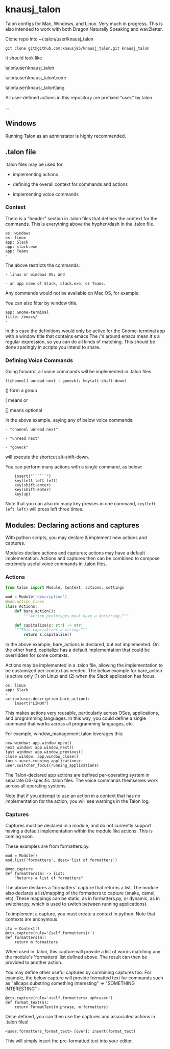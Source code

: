# knausj_talon

Talon configs for Mac, Windows, and Linux. Very much in progress. This is also intended to work with both Dragon Naturally Speaking and wav2letter.

Clone repo into ~/.talon/user/knausj_talon

    git clone git@github.com:knausj85/knausj_talon.git knausj_talon

It should look like

talon\user\knausj_talon

talon\user\knausj_talon\code

talon\user\knausj_talon\lang

All user-defined actions in this repository are prefixed "user." by talon

...

## Windows

Running Talon as an adminstator is highly recommended.

## .talon file

.talon files may be used for

- implementing actions

- defining the overall context for commands and actions

- implementing voice commands

### Context

There is a "header" section in .talon files that defines the context for the commands. This is everything above the hyphen/dash in the .talon file.

```insert code:
os: windows
os: linux
app: Slack
app: slack.exe
app: Teams
-
```

The above restricts the commands:

    - linux or windows OS; and

    - an app name of Slack, slack.exe, or Teams.

Any commands would not be available on Mac OS, for example.

You can also filter by window title.

```
app: Gnome-terminal
title: /emacs/
-
```

In this case the definitions would only be active for the Gnome-terminal app with a window title that contains emacs
The /'s around emacs mean it's a regular expression, so you can do all kinds of matching. This should be done sparingly in scripts you intend to share.

### Defining Voice Commands

Going forward, all voice commands will be implemented in .talon files.

```insert code:
([channel] unread next | goneck): key(alt-shift-down)
```

() form a group

| means or

[] means optional

In the above example, saying any of below voice commands:

    - "channel unread next"

    - "unread next"

    - "goneck"

will execute the shortcut alt-shift-down.

You can perform many actions with a single command, as below:

```````insert code:
    insert("``````")
    key(left left left)
    key(shift-enter)
    key(shift-enter)
    key(up)
```````

Note that you can also do many key presses in one command, `key(left left left)` will press left three times.

## Modules: Declaring actions and captures

With python scripts, you may declare & implement new actions and captures.

Modules declare actions and captures; actions may have a default implementation. Actions and captures then can be combined to compose extremely useful voice commands in .talon files.

### Actions

```python
from talon import Module, Context, actions, settings

mod = Module('description')
@mod.action_class
class Actions:
    def bare_action():
        """Action prototypes must have a docstring."""

    def capitalize(s: str) -> str:
    """This capitalizes a string."""
        return s.capitalize()
```

In the above example, bare_actions is declared, but not implemented. On the other hand, capitalize has a default implementation that could be overridden for some contexts.

Actions may be implemented in a .talon file, allowing the implementation to be customized per-context as needed. The below example for bare_action is active only (1) on Linux and (2) when the Slack application has focus.

```insert code:
os: linux
app: Slack
-
action(user.description.bare_action):
	insert("LINUX")
```

This makes actions very reusable, particularly across OSes, applications, and programming languages. In this way, you could define a single command that works across all programming languages, etc.

For example, window_management.talon leverages this:

```insert code:
new window: app.window_open()
next window: app.window_next()
last window: app.window_previous()
close window: app.window_close()
focus <user.running_applications>: user.switcher_focus(running_applications)
```

The Talon-declared app actions are defined per-operating system in separate OS-specific .talon files. The voice commands themselves work across all operating systems.

Note that if you attempt to use an action in a context that has no implementation for the action, you will see warnings in the Talon log.

### Captures

Captures must be declared in a module, and do not currently support having a default implementation within the module like actions. This is coming soon.

These examples are from formatters.py.

```python:
mod = Module()
mod.list('formatters', desc='list of formatters')

@mod.capture
def formatters(m) -> list:
    "Returns a list of formatters"
```

The above declares a 'formatters' capture that returns a list. The module also declares a list/mapping of the formatters to capture (snake, camel, etc). These mappings can be static, as in formatters.py, or dynamic, as in switcher.py, which is used to switch between running applications).

To implement a capture, you must create a context in python. Note that contexts are anonymous.

```python:
ctx = Context()
@ctx.capture(rule='{self.formatters}+')
def formatters(m):
    return m.formatters
```

When used in .talon, this capture will provide a list of words matching any the module's 'formatters' list defined above. The result can then be provided to another action.

You may define other useful captures by combining captures too. For example, the below capture will provide formatted text for commands such as "allcaps dubstring something interesting" => "SOMETHING INTERESTING" -

```python:
@ctx.capture(rule='<self.formatters> <phrase>')
def format_text(m):
    return FormatText(m.phrase, m.formatters)
```

Once defined, you can then use the captures and associated actions in .talon files!

```insert code:
<user.formatters_format_text> [over]: insert(format_text)
```

This will simply insert the pre-formatted text into your editor.
